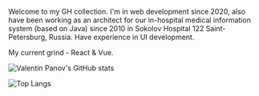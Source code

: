 Welcome to my GH collection. I'm in web development since 2020, also have been working as an architect for our in-hospital medical information system (based on Java) since 2010 in Sokolov Hospital 122 Saint-Petersburg, Russia. Have experience in UI development.

My current grind - React & Vue. 

![Valentin Panov's GitHub stats](https://github-readme-stats.vercel.app/api?username=valentin-panov)

![Top Langs](https://github-readme-stats.vercel.app/api/top-langs/?username=valentin-panov&layout=compact)
